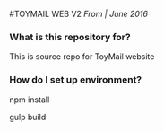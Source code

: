 #TOYMAIL WEB V2
*From | June 2016*

### What is this repository for? ###
This is source repo for ToyMail website

### How do I set up environment? ###

npm install

gulp build
